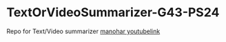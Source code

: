 # TextOrVideoSummarizer-G43-PS24
Repo for Text/Video summarizer
[manohar youtubelink](https://youtu.be/m62cD0pLKls)
